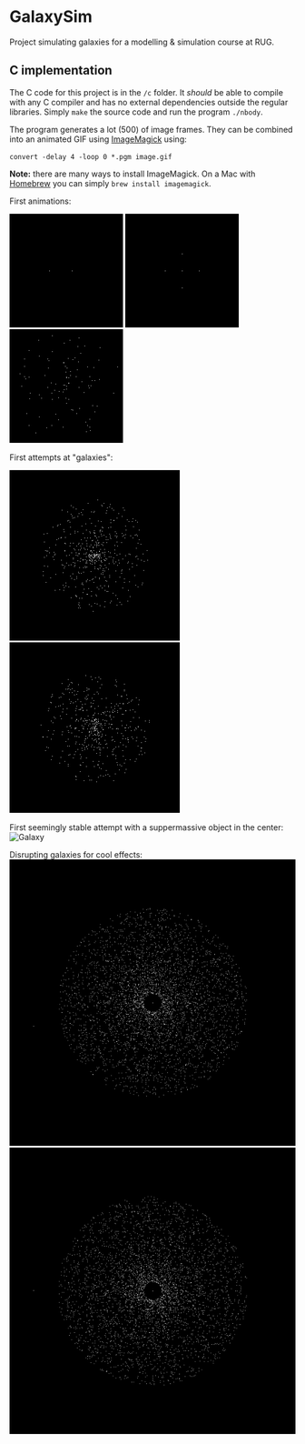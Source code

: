 # GalaxySim
Project simulating galaxies for a modelling &amp; simulation course at RUG.


## C implementation
The C code for this project is in the `/c` folder. It *should* be able to compile with any C compiler and has no external dependencies outside the regular libraries. Simply `make` the source code and run the program `./nbody`.

The program generates a lot (500) of image frames. They can be combined into an animated GIF using [ImageMagick](https://imagemagick.org) using:

    convert -delay 4 -loop 0 *.pgm image.gif
**Note:** there are many ways to install ImageMagick. On a Mac with [Homebrew](https://brew.sh) you can simply `brew install imagemagick`.

First animations:

![Animation 1](https://raw.githubusercontent.com/Theys96/GalaxySim/thijs/c/animation1.gif "Animation 1")
![Animation 2](https://raw.githubusercontent.com/Theys96/GalaxySim/thijs/c/animation2.gif "Animation 2")
![Animation 3](https://raw.githubusercontent.com/Theys96/GalaxySim/thijs/c/animation3.gif "Animation 3")

First attempts at "galaxies":

![Galaxy attempt 1](https://raw.githubusercontent.com/Theys96/GalaxySim/thijs/c/animation4.gif "Galaxy attempt 1")
![Galaxy attempt 2](https://raw.githubusercontent.com/Theys96/GalaxySim/thijs/c/animation5.gif "Galaxy attempt 2")

First seemingly stable attempt with a suppermassive object in the center:
![Galaxy](https://raw.githubusercontent.com/Theys96/GalaxySim/thijs/c/animation6.gif "Galaxy")

Disrupting galaxies for cool effects:
![Disrupted galaxy 1](https://raw.githubusercontent.com/Theys96/GalaxySim/thijs/c/animation7.gif "Disrupted galaxy 1")
![Disrupted galaxy 2](https://raw.githubusercontent.com/Theys96/GalaxySim/thijs/c/animation8.gif "Disrupted galaxy 2")
